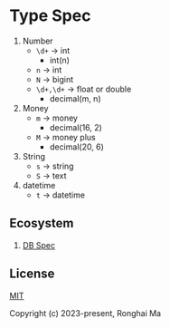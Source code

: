 # Type Spec

1. Number
    - `\d+` -> int
        - int(n)
    - `n` -> int
    - `N` -> bigint
    - `\d+,\d+` -> float or double
        - decimal(m, n)
2. Money
    - `m` -> money
        - decimal(16, 2)
    - `M` -> money plus
        - decimal(20, 6)
3. String
    - `s` -> string
    - `S` -> text
4. datetime
    - `t` -> datetime


## Ecosystem

1. [DB Spec](https://github.com/maronghai/dbspec)

## License

[MIT](https://opensource.org/licenses/MIT)

Copyright (c) 2023-present, Ronghai Ma
